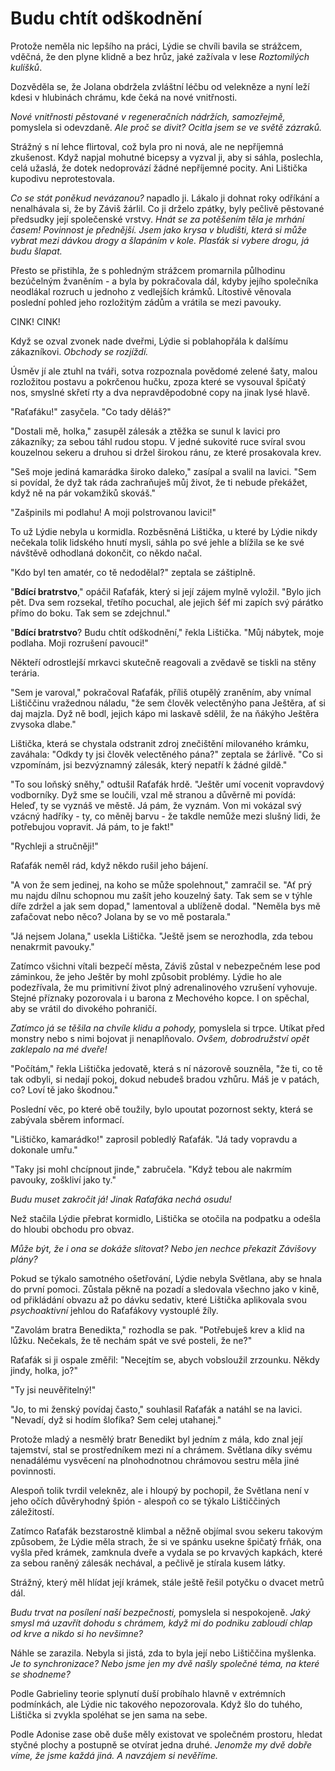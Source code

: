 # Budu chtít odškodnění

Protože neměla nic lepšího na práci, Lýdie se chvíli bavila se strážcem, vděčná, že den plyne klidně a bez hrůz, jaké zažívala v lese *Roztomilých kulíšků*.

Dozvěděla se, že Jolana obdržela zvláštní léčbu od velekněze a nyní leží kdesi v hlubinách chrámu, kde čeká na nové vnitřnosti.

*Nové vnitřnosti pěstované v regeneračních nádržích, samozřejmě,* pomyslela si odevzdaně. *Ale proč se divit? Ocitla jsem se ve světě zázraků.*

Strážný s ní lehce flirtoval, což byla pro ni nová, ale ne nepříjemná zkušenost. Když napjal mohutné bicepsy a vyzval ji, aby si sáhla, poslechla, celá užaslá, že dotek nedoprovází žádné nepříjemné pocity. Ani Lištička kupodivu neprotestovala.

*Co se stát poněkud nevázanou?* napadlo ji. Lákalo ji dohnat roky odříkání a nenalhávala si, že by Záviš žárlil. Co ji drželo zpátky, byly pečlivě pěstované předsudky její společenské vrstvy. *Hnát se za potěšením těla je mrhání časem! Povinnost je přednější. Jsem jako krysa v bludišti, která si může vybrat mezi dávkou drogy a šlapáním v kole. Plasťák si vybere drogu, já budu šlapat.*

Přesto se přistihla, že s pohledným strážcem promarnila půlhodinu bezúčelným žvaněním - a byla by pokračovala dál, kdyby jejího společníka neodlákal rozruch u jednoho z vedlejších krámků. Lítostivě věnovala poslední pohled jeho rozložitým zádům a vrátila se mezi pavouky.

CINK! CINK!

Když se ozval zvonek nade dveřmi, Lýdie si poblahopřála k dalšímu zákazníkovi. *Obchody se rozjíždí.*

Úsměv jí ale ztuhl na tváři, sotva rozpoznala povědomé zelené šaty, malou rozložitou postavu a pokrčenou hučku, zpoza které se vysouval špičatý nos, smyslné skřetí rty a dva nepravděpodobné copy na jinak lysé hlavě.

"Raťafáku!" zasyčela. "Co tady děláš?"

"Dostali mě, holka," zasupěl zálesák a ztěžka se sunul k lavici pro zákazníky; za sebou táhl rudou stopu. V jedné sukovité ruce svíral svou kouzelnou sekeru a druhou si držel širokou ránu, ze které prosakovala krev.

"Seš moje jediná kamarádka široko daleko," zasípal a svalil na lavici. "Sem si povídal, že dyž tak ráda zachraňuješ můj život, že ti nebude překážet, když ně na pár vokamžiků skováš."

"Zašpinils mi podlahu! A moji polstrovanou lavici!"

To už Lýdie nebyla u kormidla. Rozběsněná Lištička, u které by Lýdie nikdy nečekala tolik lidského hnutí mysli, sáhla po své jehle a blížila se ke své návštěvě odhodlaná dokončit, co někdo načal.

"Kdo byl ten amatér, co tě nedodělal?" zeptala se záštiplně.

"**Bdící bratrstvo**," opáčil Raťafák, který si její zájem mylně vyložil. "Bylo jich pět. Dva sem rozsekal, třetího pocuchal, ale jejich šéf mi zapích svý párátko přímo do boku. Tak sem se zdejchnul."

"**Bdící bratrstvo**? Budu chtít odškodnění," řekla Lištička. "Můj nábytek, moje podlaha. Moji rozrušení pavouci!"

Někteří odrostlejší mrkavci skutečně reagovali a zvědavě se tiskli na stěny terária.

"Sem je varoval," pokračoval Raťafák, příliš otupělý zraněním, aby vnímal Lištiččinu vražednou náladu, "že sem člověk velectěnýho pana Ještěra, ať si daj majzla. Dyž ně bodl, jejich kápo mi laskavě sdělil, že na ňákýho Ještěra zvysoka dlabe."

Lištička, která se chystala odstranit zdroj znečištění milovaného krámku, zaváhala: "Odkdy ty jsi člověk velectěného pána?" zeptala se žárlivě. "Co si vzpomínám, jsi bezvýznamný zálesák, který nepatří k žádné gildě."

"To sou loňský sněhy," odtušil Raťafák hrdě. "Ještěr umí vocenit vopravdový vodborníky. Dyž sme se loučili, vzal mě stranou a důvěrně mi povídá: Heleď, ty se vyznáš ve městě. Já pám, že vyznám. Von mi vokázal svý vzácný hadříky - ty, co měněj barvu - že takdle nemůže mezi slušný lidi, že potřebujou vopravit. Já pám, to je fakt!"

"Rychleji a stručněji!"

Raťafák neměl rád, když někdo rušil jeho bájení.

"A von že sem jedinej, na koho se může spolehnout," zamračil se. "Ať prý mu najdu dílnu schopnou mu zašít jeho kouzelný šaty. Tak sem se v týhle díře zdržel a jak sem dopad," lamentoval a ublíženě dodal. "Neměla bys mě zafačovat nebo něco? Jolana by se vo mě postarala."

"Já nejsem Jolana," usekla Lištička. "Ještě jsem se nerozhodla, zda tebou nenakrmit pavouky."

Zatímco všichni vítali bezpečí města, Záviš zůstal v nebezpečném lese pod záminkou, že jeho Ještěr by mohl způsobit problémy. Lýdie ho ale podezřívala, že mu primitivní život plný adrenalinového vzrušení vyhovuje. Stejné příznaky pozorovala i u barona z Mechového kopce. I on spěchal, aby se vrátil do divokého pohraničí.

*Zatímco já se těšila na chvíle klidu a pohody,* pomyslela si trpce. Utíkat před monstry nebo s  nimi bojovat ji nenaplňovalo. *Ovšem, dobrodružství opět zaklepalo na mé dveře!*

"Počítám," řekla Lištička jedovatě, která s ní názorově souzněla, "že ti, co tě tak odbyli, si nedají pokoj, dokud nebudeš bradou vzhůru. Máš je v patách, co? Loví tě jako škodnou."

Poslední věc, po které obě toužily, bylo upoutat pozornost sekty, která se zabývala sběrem informací.

"Lištičko, kamarádko!" zaprosil pobledlý Raťafák. "Já tady vopravdu a dokonale umřu."

"Taky jsi mohl chcípnout jinde," zabručela. "Když tebou ale nakrmím pavouky, zoškliví jako ty."

*Budu muset zakročit já! Jinak Raťafáka nechá osudu!*

Než stačila Lýdie přebrat kormidlo, Lištička se otočila na podpatku a odešla do hloubi obchodu pro obvaz.

*Může být, že i ona se dokáže slitovat? Nebo jen nechce překazit Závišovy plány?*

Pokud se týkalo samotného ošetřování, Lýdie nebyla Světlana, aby se hnala do první pomoci. Zůstala pěkně na pozadí a sledovala všechno jako v kině, od přikládání obvazu až po dávku sedativ, které Lištička aplikovala svou *psychoaktivní* jehlou do Raťafákovy vystouplé žíly.

"Zavolám bratra Benedikta," rozhodla se pak. "Potřebuješ krev a klid na lůžku. Nečekals, že tě nechám spát ve své posteli, že ne?"

Raťafák si ji ospale změřil: "Necejtím se, abych vobsloužil zrzounku. Někdy jindy, holka, jo?"

"Ty jsi neuvěřitelný!"

"Jo, to mi ženský povídaj často," souhlasil Raťafák a natáhl se na lavici. "Nevadí, dyž si hodím šlofíka? Sem celej utahanej."

Protože mladý a nesmělý bratr Benedikt byl jedním z mála, kdo znal její tajemství, stal se prostředníkem mezi ní a chrámem. Světlana díky svému nenadálému vysvěcení na plnohodnotnou chrámovou sestru měla jiné povinnosti.

Alespoň tolik tvrdil velekněz, ale i hloupý by pochopil, že Světlana není v jeho očích důvěryhodný špión - alespoň co se týkalo Lištiččiných záležitostí.

Zatímco Raťafák bezstarostně klimbal a něžně objímal svou sekeru takovým způsobem, že Lýdie měla strach, že si ve spánku usekne špičatý frňák, ona vyšla před krámek, zamknula dveře a vydala se po krvavých kapkách, které za sebou raněný zálesák nechával, a pečlivě je stírala kusem látky.

Strážný, který měl hlídat její krámek, stále ještě řešil potyčku o dvacet metrů dál.

*Budu trvat na posílení naší bezpečnosti,* pomyslela si nespokojeně. *Jaký smysl má uzavřít dohodu s chrámem, když mi do podniku zabloudí chlap od krve a nikdo si ho nevšimne?*

Náhle se zarazila. Nebyla si jistá, zda to byla její nebo Lištiččina myšlenka. *Je to synchronizace? Nebo jsme jen my dvě našly společné téma, na které se shodneme?*

Podle Gabrieliny teorie splynutí duší probíhalo hlavně v extrémních podmínkách, ale Lýdie nic takového nepozorovala. Když šlo do tuhého, Lištička si zvykla spoléhat se jen sama na sebe.

Podle Adonise zase obě duše měly existovat ve společném prostoru, hledat styčné plochy a postupně se otvírat jedna druhé. *Jenomže my dvě dobře víme, že jsme každá jiná. A navzájem si nevěříme.*
